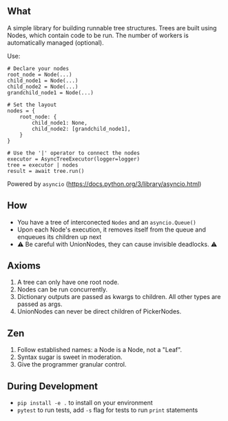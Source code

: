 ## What ##
A simple library for building runnable tree structures. Trees are built using Nodes, which
contain code to be run. The number of workers is automatically managed (optional).

Use:

```
# Declare your nodes
root_node = Node(...)
child_node1 = Node(...)
child_node2 = Node(...)
grandchild_node1 = Node(...)

# Set the layout
nodes = {
    root_node: {
        child_node1: None,
        child_node2: [grandchild_node1],
    }
}

# Use the '|' operator to connect the nodes
executor = AsyncTreeExecutor(logger=logger)
tree = executor | nodes
result = await tree.run()
```

Powered by `asyncio` (https://docs.python.org/3/library/asyncio.html)

## How ##
- You have a tree of interconected `Nodes` and an `asyncio.Queue()`
- Upon each Node's execution, it removes itself from the queue and enqueues its children up next
- ⚠️ Be careful with UnionNodes, they can cause invisible deadlocks. ⚠️

## Axioms ##
1) A tree can only have one root node.
2) Nodes can be run concurrently.
3) Dictionary outputs are passed as kwargs to children. All other types are passed as args.
4) UnionNodes can never be direct children of PickerNodes.

## Zen ##
1. Follow established names: a Node is a Node, not a "Leaf".
2. Syntax sugar is sweet in moderation.
3. Give the programmer granular control.

## During Development ##
- `pip install -e .` to install on your environment
- `pytest` to run tests, add `-s` flag for tests to run `print` statements
